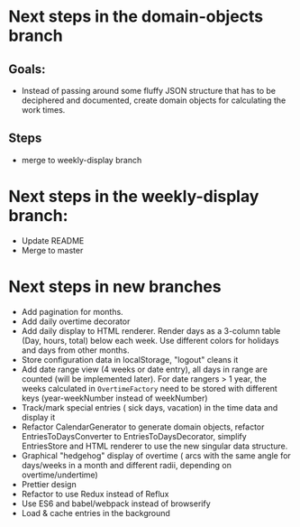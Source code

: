 # Next steps in the domain-objects branch

## Goals:
- Instead of passing around some fluffy JSON structure that has to be deciphered and documented, create domain objects for calculating the work times.

## Steps
- merge to weekly-display branch

# Next steps in the weekly-display branch:
- Update README
- Merge to master

# Next steps in new branches
- Add pagination for months.
- Add daily overtime decorator
- Add daily display to HTML renderer. Render days as a 3-column table (Day, hours, total) below each week. Use different colors for holidays and days from other months.
- Store configuration data in localStorage, "logout" cleans it
- Add date range view (4 weeks or date entry), all days in range are counted (will be implemented later). For date rangers > 1 year, the weeks calculated in `OvertimeFactory` need to be stored with different keys (year-weekNumber instead of weekNumber)
- Track/mark special entries ( sick days, vacation) in the time data and display it
- Refactor CalendarGenerator to generate domain objects, refactor EntriesToDaysConverter to EntriesToDaysDecorator, simplify EntriesStore and HTML renderer to use the new singular data structure.
- Graphical "hedgehog" display of overtime ( arcs with the same angle for days/weeks in a month and different radii, depending on overtime/undertime)
- Prettier design
- Refactor to use Redux instead of Reflux
- Use ES6 and babel/webpack instead of browserify
- Load & cache entries in the background
